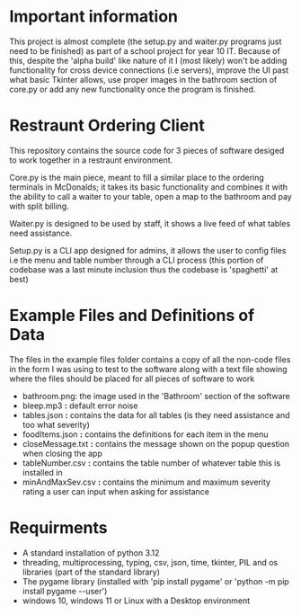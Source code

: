 # Important information
This project is almost complete (the setup.py and waiter.py programs just need to be finished) as part of a school project for year 10 IT. Because of this, despite the 'alpha build' like nature of it I (most likely) won't be adding functionality for cross device connections (i.e servers), improve the UI past what basic Tkinter allows, use proper images in the bathroom section of core.py or add any new functionality once the program is finished.

# Restraunt Ordering Client
This repository contains the source code for 3 pieces of software desiged to work together in a restraunt environment.

Core.py is the main piece, meant to fill a similar place to the ordering terminals in McDonalds; it takes its basic functionality and combines it with the ability to call a waiter to your table, open a map to the bathroom and pay with split billing.

Waiter.py is designed to be used by staff, it shows a live feed of what tables need assistance.

Setup.py is a CLI app designed for admins, it allows the user to config files i.e the menu and table number through a CLI process (this portion of codebase was a last minute inclusion thus the codebase is 'spaghetti' at best)

# Example Files and Definitions of Data
The files in the example files folder contains a copy of all the non-code files in the form I was using to test to the software along with a text file showing where the files should be placed for all pieces of software to work

- bathroom.png: the image used in the 'Bathroom' section of the software
- bleep.mp3 **:** default error noise
- tables.json **:** contains the data for all tables (is they need assistance and too what severity)
- foodItems.json **:** contains the definitions for each item in the menu
- closeMessage.txt **:** contains the message shown on the popup question when closing the app
- tableNumber.csv **:** contains the table number of whatever table this is installed in
- minAndMaxSev.csv **:** contains the minimum and maximum severity rating a user can input when asking for assistance

# Requirments
- A standard installation of python 3.12
- threading, multiprocessing, typing, csv, json, time, tkinter, PIL and os libraries (part of the standard library)
- The pygame library (installed with 'pip install pygame' or 'python -m pip install pygame --user')
- windows 10, windows 11 or Linux with a Desktop environment
